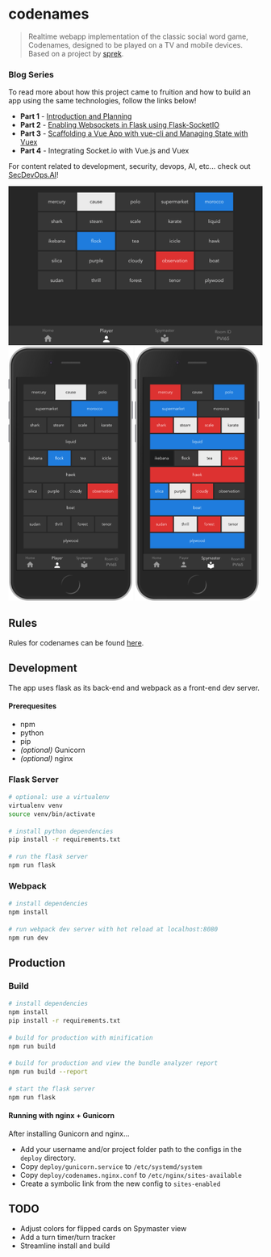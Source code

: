# codenames

> Realtime webapp implementation of the classic social word game, Codenames, designed to be played on a TV and mobile devices. Based on a project by [sprek](https://github.com/sprek).

### Blog Series

To read more about how this project came to fruition and how to build an app using the same technologies, follow the links below!

* __Part 1__ - [Introduction and Planning](https://secdevops.ai/weekend-project-part-1-creating-a-real-time-web-based-application-using-flask-vue-and-socket-b71c73f37df7)
* __Part 2__ - [Enabling Websockets in Flask using Flask-SocketIO](https://secdevops.ai/weekend-project-part-2-turning-flask-into-a-real-time-websocket-server-using-flask-socketio-ab6b45f1d896)
* __Part 3__ - [Scaffolding a Vue App with vue-cli and Managing State with Vuex](https://secdevops.ai/weekend-project-part-3-centralizing-state-management-with-vuex-5f4387ebc144)
* __Part 4__ - Integrating Socket.io with Vue.js and Vuex

For content related to development, security, devops, AI, etc... check out [SecDevOps.AI](https://secdevops.ai)!

<p>
  <img src="screenshots/player-full.png" alt="Large Player View">
  <img src="screenshots/player-mobile.png" alt="Player - mobile" width="49%">
  <img src="screenshots/spymaster-mobile.png" alt="Spymaster - mobile" width="49%">
</p>

## Rules
Rules for codenames can be found [here](https://en.wikipedia.org/wiki/Codenames_(board_game)#Rules).

## Development
The app uses flask as its back-end and webpack as a front-end dev server.

#### Prerequesites
* npm
* python
* pip
* _(optional)_ Gunicorn
* _(optional)_ nginx

### Flask Server
```bash
# optional: use a virtualenv
virtualenv venv
source venv/bin/activate

# install python dependencies
pip install -r requirements.txt

# run the flask server
npm run flask
```

### Webpack
```bash
# install dependencies
npm install

# run webpack dev server with hot reload at localhost:8080
npm run dev
```

## Production
### Build
``` bash
# install dependencies
npm install
pip install -r requirements.txt

# build for production with minification
npm run build

# build for production and view the bundle analyzer report
npm run build --report

# start the flask server
npm run flask
```

#### Running with nginx + Gunicorn
After installing Gunicorn and nginx...
* Add your username and/or project folder path to the configs in the `deploy` directory. 
* Copy `deploy/gunicorn.service` to `/etc/systemd/system`
* Copy `deploy/codenames.nginx.conf` to `/etc/nginx/sites-available`
* Create a symbolic link from the new config to `sites-enabled`

## TODO

* Adjust colors for flipped cards on Spymaster view
* Add a turn timer/turn tracker
* Streamline install and build
